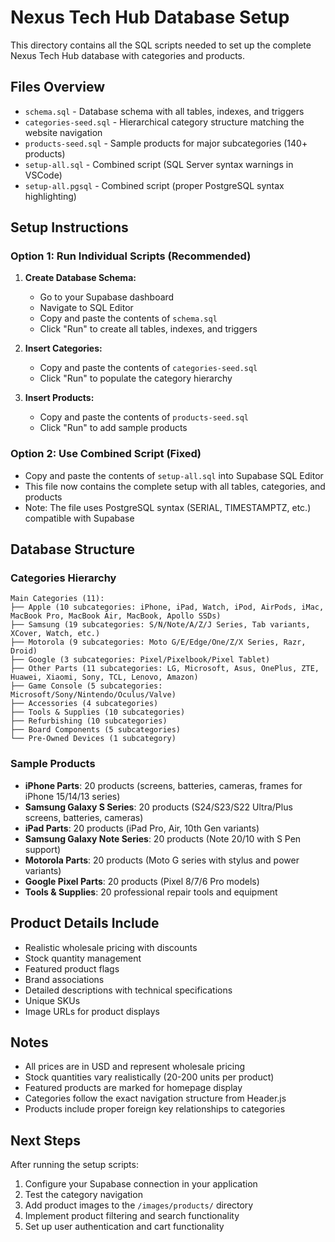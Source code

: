 # Nexus Tech Hub Database Setup

This directory contains all the SQL scripts needed to set up the complete Nexus Tech Hub database with categories and products.

## Files Overview

- `schema.sql` - Database schema with all tables, indexes, and triggers
- `categories-seed.sql` - Hierarchical category structure matching the website navigation
- `products-seed.sql` - Sample products for major subcategories (140+ products)
- `setup-all.sql` - Combined script (SQL Server syntax warnings in VSCode)
- `setup-all.pgsql` - Combined script (proper PostgreSQL syntax highlighting)

## Setup Instructions

### Option 1: Run Individual Scripts (Recommended)

1. **Create Database Schema:**
   - Go to your Supabase dashboard
   - Navigate to SQL Editor
   - Copy and paste the contents of `schema.sql`
   - Click "Run" to create all tables, indexes, and triggers

2. **Insert Categories:**
   - Copy and paste the contents of `categories-seed.sql`
   - Click "Run" to populate the category hierarchy

3. **Insert Products:**
   - Copy and paste the contents of `products-seed.sql`
   - Click "Run" to add sample products

### Option 2: Use Combined Script (Fixed)

- Copy and paste the contents of `setup-all.sql` into Supabase SQL Editor
- This file now contains the complete setup with all tables, categories, and products
- Note: The file uses PostgreSQL syntax (SERIAL, TIMESTAMPTZ, etc.) compatible with Supabase

## Database Structure

### Categories Hierarchy

```text
Main Categories (11):
├── Apple (10 subcategories: iPhone, iPad, Watch, iPod, AirPods, iMac, MacBook Pro, MacBook Air, MacBook, Apollo SSDs)
├── Samsung (19 subcategories: S/N/Note/A/Z/J Series, Tab variants, XCover, Watch, etc.)
├── Motorola (9 subcategories: Moto G/E/Edge/One/Z/X Series, Razr, Droid)
├── Google (3 subcategories: Pixel/Pixelbook/Pixel Tablet)
├── Other Parts (11 subcategories: LG, Microsoft, Asus, OnePlus, ZTE, Huawei, Xiaomi, Sony, TCL, Lenovo, Amazon)
├── Game Console (5 subcategories: Microsoft/Sony/Nintendo/Oculus/Valve)
├── Accessories (4 subcategories)
├── Tools & Supplies (10 subcategories)
├── Refurbishing (10 subcategories)
├── Board Components (5 subcategories)
└── Pre-Owned Devices (1 subcategory)
```

### Sample Products
- **iPhone Parts**: 20 products (screens, batteries, cameras, frames for iPhone 15/14/13 series)
- **Samsung Galaxy S Series**: 20 products (S24/S23/S22 Ultra/Plus screens, batteries, cameras)
- **iPad Parts**: 20 products (iPad Pro, Air, 10th Gen variants)
- **Samsung Galaxy Note Series**: 20 products (Note 20/10 with S Pen support)
- **Motorola Parts**: 20 products (Moto G series with stylus and power variants)
- **Google Pixel Parts**: 20 products (Pixel 8/7/6 Pro models)
- **Tools & Supplies**: 20 professional repair tools and equipment

## Product Details Include
- Realistic wholesale pricing with discounts
- Stock quantity management
- Featured product flags
- Brand associations
- Detailed descriptions with technical specifications
- Unique SKUs
- Image URLs for product displays

## Notes
- All prices are in USD and represent wholesale pricing
- Stock quantities vary realistically (20-200 units per product)
- Featured products are marked for homepage display
- Categories follow the exact navigation structure from Header.js
- Products include proper foreign key relationships to categories

## Next Steps

After running the setup scripts:

1. Configure your Supabase connection in your application
2. Test the category navigation
3. Add product images to the `/images/products/` directory
4. Implement product filtering and search functionality
5. Set up user authentication and cart functionality
